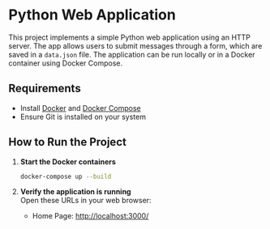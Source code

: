 # Python Web Application

This project implements a simple Python web application using an HTTP server. The app allows users to submit messages through a form, which are saved in a `data.json` file. The application can be run locally or in a Docker container using Docker Compose.

##  Requirements
- Install [Docker](https://www.docker.com/) and [Docker Compose](https://docs.docker.com/compose/)  
- Ensure Git is installed on your system  

##  How to Run the Project  

1. **Start the Docker containers**  
   ```sh
   docker-compose up --build
   ```

2. **Verify the application is running**  
   Open these URLs in your web browser:  
   - Home Page: [http://localhost:3000/](http://localhost:3000/)  

